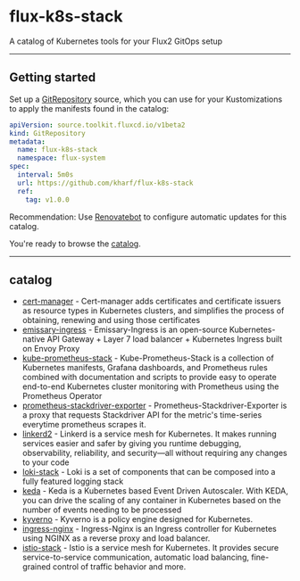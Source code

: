 # flux-k8s-stack
A catalog of Kubernetes tools for your Flux2 GitOps setup

---
## Getting started
Set up a [GitRepository](https://fluxcd.io/docs/components/source/gitrepositories/) source, which you can use for your Kustomizations to apply the manifests found in the catalog:

```yaml
apiVersion: source.toolkit.fluxcd.io/v1beta2
kind: GitRepository
metadata:
  name: flux-k8s-stack
  namespace: flux-system
spec:
  interval: 5m0s
  url: https://github.com/kharf/flux-k8s-stack
  ref:
    tag: v1.0.0
```

Recommendation: Use [Renovatebot](https://docs.renovatebot.com/modules/manager/flux/#gitrepository-support) to configure automatic updates for this catalog.

You're ready to browse the [catalog](#catalog).

---
## catalog

- [cert-manager](./catalog/cert-manager) - Cert-manager adds certificates and certificate issuers as resource types in Kubernetes clusters, and simplifies the process of obtaining, renewing and using those certificates
- [emissary-ingress](./catalog/emissary-ingress) - Emissary-Ingress is an open-source Kubernetes-native API Gateway + Layer 7 load balancer + Kubernetes Ingress built on Envoy Proxy
- [kube-prometheus-stack](./catalog/kube-prometheus-stack) - Kube-Prometheus-Stack is a collection of Kubernetes manifests, Grafana dashboards, and Prometheus rules combined with documentation and scripts to provide easy to operate end-to-end Kubernetes cluster monitoring with Prometheus using the Prometheus Operator
- [prometheus-stackdriver-exporter](/catalog/prometheus-stackdriver-exporter) - Prometheus-Stackdriver-Exporter is a proxy that requests Stackdriver API for the metric's time-series everytime prometheus scrapes it.
- [linkerd2](./catalog/linkerd2) - Linkerd is a service mesh for Kubernetes. It makes running services easier and safer by giving you runtime debugging, observability, reliability, and security—all without requiring any changes to your code
- [loki-stack](./catalog/loki-stack) - Loki is a set of components that can be composed into a fully featured logging stack
- [keda](./catalog/keda) - Keda is a Kubernetes based Event Driven Autoscaler. With KEDA, you can drive the scaling of any container in Kubernetes based on the number of events needing to be processed
- [kyverno](./catalog/kyverno) - Kyverno is a policy engine designed for Kubernetes.
- [ingress-nginx](./catalog/ingress-nginx) - Ingress-Nginx is an Ingress controller for Kubernetes using NGINX as a reverse proxy and load balancer.
- [istio-stack](./catalog/istio-stack) - Istio is a service mesh for Kubernetes. It provides secure service-to-service communication, automatic load balancing, fine-grained control of traffic behavior and more.
